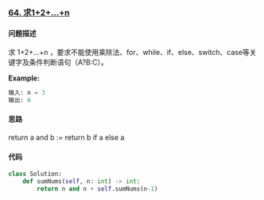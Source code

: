 ### [64. 求1+2+…+n](https://leetcode-cn.com/problems/qiu-12n-lcof/)

#### 问题描述

求 1+2+...+n ，要求不能使用乘除法、for、while、if、else、switch、case等关键字及条件判断语句（A?B:C）。


**Example:**
```python
输入: n = 3
输出: 6
```

#### 思路
return a and b := return b if a else a
#### 代码

```python
class Solution:
    def sumNums(self, n: int) -> int:
        return n and n + self.sumNums(n-1)
```
